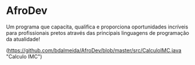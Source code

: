# AfroDev
Um programa que capacita, qualifica e proporciona oportunidades incríveis para profissionais pretos através das principais linguagens de programação da atualidade!

(https://github.com/bdalmeida/AfroDev/blob/master/src/CalculoIMC.java "Calculo IMC")
